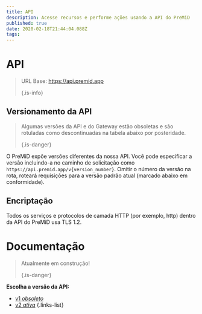 ```yaml
---
title: API
description: Acesse recursos e performe ações usando a API do PreMiD
published: true
date: 2020-02-18T21:44:04.088Z
tags: 
---
```


# API

> URL Base: https://api.premid.app 
> 
> {.is-info}

## Versionamento da API
> Algumas versões da API e do Gateway estão obsoletas e são rotuladas como descontinuadas na tabela abaixo por posteridade. 
> 
> {.is-danger}

O PreMiD expõe versões diferentes da nossa API. Você pode especificar a versão incluindo-a no caminho de solicitação como `https://api.premid.app/v{version_number}`. Omitir o número da versão na rota, roteará requisições para a versão padrão atual (marcado abaixo em conformidade).

## Encriptação

Todos os serviços e protocolos de camada HTTP (por exemplo, http) dentro da API do PreMiD usa TLS 1.2.

# Documentação
> Atualmente em construção! 
> 
> {.is-danger}

**Escolha a versão da API:**
- [v1 *obsoleto*](/dev/api/v1)
- [v2 *ativa*](/dev/api/v2)
{.links-list}